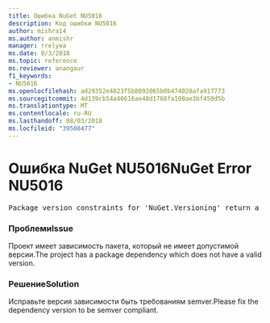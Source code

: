 ```yaml
---
title: Ошибка NuGet NU5016
description: Код ошибки NU5016
author: mishra14
ms.author: anmishr
manager: rrelyea
ms.date: 8/3/2018
ms.topic: reference
ms.reviewer: anangaur
f1_keywords:
- NU5016
ms.openlocfilehash: ad29352e4823f5b8092065b0b474028afa917773
ms.sourcegitcommit: 4d139cb54a46616ae48d1768fa108ae3bf450d5b
ms.translationtype: MT
ms.contentlocale: ru-RU
ms.lasthandoff: 08/03/2018
ms.locfileid: "39508477"
---
```

# <a name="nuget-error-nu5016"></a><span data-ttu-id="db252-103">Ошибка NuGet NU5016</span><span class="sxs-lookup"><span data-stu-id="db252-103">NuGet Error NU5016</span></span>
<pre>Package version constraints for 'NuGet.Versioning' return a version range that is empty.</pre>

### <a name="issue"></a><span data-ttu-id="db252-104">Проблеми</span><span class="sxs-lookup"><span data-stu-id="db252-104">Issue</span></span>

<span data-ttu-id="db252-105">Проект имеет зависимость пакета, который не имеет допустимой версии.</span><span class="sxs-lookup"><span data-stu-id="db252-105">The project has a package dependency which does not have a valid version.</span></span>


### <a name="solution"></a><span data-ttu-id="db252-106">Решение</span><span class="sxs-lookup"><span data-stu-id="db252-106">Solution</span></span>

<span data-ttu-id="db252-107">Исправьте версия зависимости быть требованиям semver.</span><span class="sxs-lookup"><span data-stu-id="db252-107">Please fix the dependency version to be semver compliant.</span></span>


